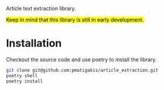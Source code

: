 Article text extraction library.

<mark>Keep in mind that this library is still in early development.<mark>

# Installation

Checkout the source code and use poetry to install the library.

```bash
git clone git@github.com:pmatigakis/article_extraction.git
poetry shell
poetry install
```
